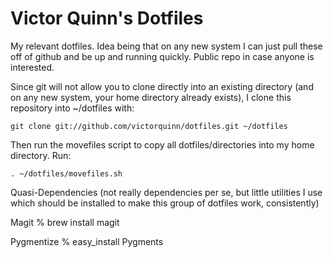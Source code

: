 Victor Quinn's Dotfiles
=======================

My relevant dotfiles. Idea being that on any new system I can just pull these off of github and be up and running quickly. Public repo in case anyone is interested.

Since git will not allow you to clone directly into an existing directory (and on any new system, your home directory already exists), I clone this repository into ~/dotfiles with:

    git clone git://github.com/victorquinn/dotfiles.git ~/dotfiles

Then run the movefiles script to copy all dotfiles/directories into my home directory. Run:

    . ~/dotfiles/movefiles.sh


Quasi-Dependencies (not really dependencies per se, but little utilities I use which should be installed to make this group of dotfiles work, consistently)

Magit
% brew install magit

Pygmentize
% easy_install Pygments
